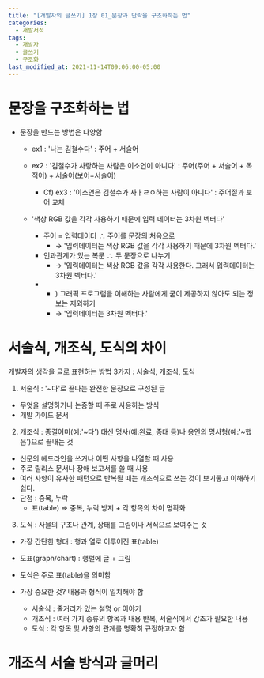 ```yaml
---
title: "[개발자의 글쓰기] 1장 01_문장과 단락을 구조화하는 법"
categories:
  - 개발서적
tags:
  - 개발자
  - 글쓰기
  - 구조화
last_modified_at: 2021-11-14T09:06:00-05:00
---
```

# 문장을 구조화하는 법
- 문장을 만드는 방법은 다양함
  - ex1 : '나는 김철수다' : 주어 + 서술어
  - ex2 : '김철수가 사랑하는 사람은 이소연이 아니다' : 주어(주어 + 서술어 + 목적어) + 서술어(보어+서술어)
    - Cf) ex3 : '이소연은 김철수가 사ㅏㄹㅇ하는 사람이 아니다' : 주어절과 보어 교체

  - '색상 RGB 값을 각각 사용하기 때문에 입력 데이터는 3차원 벡터다'
    - 주어 = 입력데이터 ∴ 주어를 문장의 처음으로
      - → '입력데이터는 색상 RGB 값을 각각 사용하기 때문에 3차원 벡터다.'
    - 인과관계가 있는 복문 ∴ 두 문장으로 나누기
      - → '입력데이터는 색상 RGB 값을 각각 사용한다. 그래서 입력데이터는 3차원 벡터다.'
    - + ) 그래픽 프로그램을 이해하는 사람에게 굳이 제공하지 않아도 되는 정보는 제외하기
      - → '입력데이터는 3차원 벡터다.' 

# 서술식, 개조식, 도식의 차이
개발자의 생각을 글로 표현하는 방법 3가지 : 서술식, 개조식, 도식
1. 서술식 : '~다'로 끝나는 완전한 문장으로 구성된 글
  - 무엇을 설명하거나 논증할 때 주로 사용하는 방식
  - 개발 가이드 문서
2. 개조식 : 종결어미(예:'~다') 대신 명사(예:완료, 증대 등)나 용언의 명사형(예:'~했음')으로 끝내는 것
  - 신문의 헤드라인을 쓰거나 어떤 사항을 나열할 때 사용
  - 주로 릴리스 문서나 장애 보고서를 쓸 때 사용
  - 여러 사항이 유사한 패턴으로 반복될 때는 개조식으로 쓰는 것이 보기좋고 이해하기 쉽다.
  - 단점 : 중복, 누락
    - 표(table) ⇒ 중복, 누락 방지 + 각 항목의 차이 명확화
3. 도식 : 사물의 구조나 관계, 상태를 그림이나 서식으로 보여주는 것
  - 가장 간단한 형태 : 행과 열로 이루어진 표(table)
  - 도표(graph/chart) : 행렬에 글 + 그림
  - 도식은 주로 표(table)을 의미함

- 가장 중요한 것? 내용과 형식이 일치해야 함
  - 서술식 : 줄거리가 있는 설명 or 이야기
  - 개조식 : 여러 가지 종류의 항목과 내용 반복, 서술식에서 강조가 필요한 내용
  - 도식 : 각 항목 및 사항의 관계를 명확히 규정하고자 함

# 개조식 서술 방식과 글머리 

